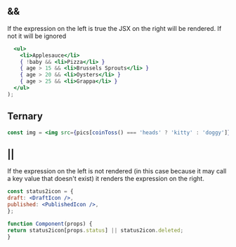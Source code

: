 ## &&
If the expression on the left is true the JSX on the right will be rendered. If not it will be ignored
```jsx
  <ul>
    <li>Applesauce</li>
    { !baby && <li>Pizza</li> }
    { age > 15 && <li>Brussels Sprouts</li> }
    { age > 20 && <li>Oysters</li> }
    { age > 25 && <li>Grappa</li> }
  </ul>
);
```
## Ternary

```jsx
const img = <img src={pics[coinToss() === 'heads' ? 'kitty' : 'doggy']} />;
```

## ||
If the expression on the left is not rendered (in this case because it may call a key value that doesn't exist) it renders the expression on the right.

```jsx
const status2icon = {
draft: <DraftIcon />,
published: <PublishedIcon />,
};

function Component(props) {
return status2icon[props.status] || status2icon.deleted; 
} 
```